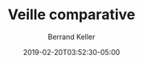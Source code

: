 ---
title: Veille comparative
seo_title: Benchmark
summary:
description: 
slug: benchmark
author: Berrand Keller

draft: false
date: 2019-02-20T03:52:30-05:00

project types: 
    - ATI

techstack:
    - Accessibility
    - NGO

feature_image: web-design.jpg
---